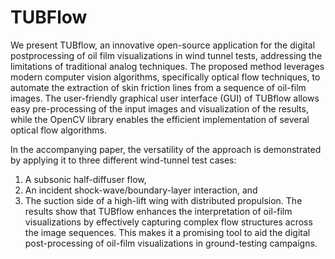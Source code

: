 # TUBFlow
We present TUBflow, an innovative open-source application for the digital postprocessing of oil film visualizations in wind tunnel tests, addressing the limitations of traditional analog techniques. The proposed method leverages modern computer vision algorithms, specifically optical flow techniques, to automate the extraction of skin friction lines from a sequence of oil-film images. The user-friendly graphical user interface (GUI) of TUBflow allows easy pre-processing of the input images and visualization of the results, while the OpenCV library enables the efficient implementation of several optical flow algorithms. 

In the accompanying paper, the versatility of the approach is demonstrated by applying it to three different wind-tunnel test cases: 
1) A subsonic half-diffuser flow,
2) An incident shock-wave/boundary-layer interaction, and
3) The suction side of a high-lift wing with distributed propulsion.
The results show that TUBflow enhances the interpretation of oil-film visualizations by effectively capturing complex flow structures across the image sequences. This makes it a promising tool to aid the digital post-processing of oil-film visualizations in ground-testing campaigns.

